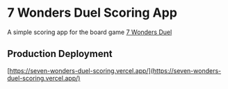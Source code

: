 # 7 Wonders Duel Scoring App

A simple scoring app for the board game [7 Wonders Duel](https://boardgamegeek.com/boardgame/173346/7-wonders-duel)

## Production Deployment

[https://seven-wonders-duel-scoring.vercel.app/](https://seven-wonders-duel-scoring.vercel.app/)
